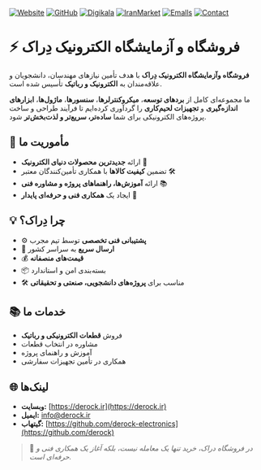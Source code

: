 [![Website](https://img.shields.io/badge/🌐-https://derock.ir-blue)](https://derock.ir)
[![GitHub](https://img.shields.io/badge/💻-GitHub-black)](https://github.com/derock-electronics)
[![Digikala](https://img.shields.io/badge/🏬-Digikala-red)](https://www.digikala.com/seller/6Z5D3/)
[![IranMarket](https://img.shields.io/badge/🏬-IranMarket-yellow)](https://iranmarket.app/@derock.ir)
[![Emalls](https://img.shields.io/badge/🏬-Emalls-orange)](https://emalls.ir/Shop/64728/)
[![Contact](https://img.shields.io/badge/📧-Email-blue)](mailto:info@derock.ir)

# ⚡ فروشگاه و آزمایشگاه الکترونیک دِراک




**فروشگاه وآزمایشگاه الکترونیک دِراک** با هدف تأمین نیازهای مهندسان، دانشجویان و علاقه‌مندان به **الکترونیک و رباتیک** تأسیس شده است.  

ما مجموعه‌ای کامل از **بردهای توسعه**، **میکروکنترلرها**، **سنسورها**، **ماژول‌ها**، **ابزارهای اندازه‌گیری** و **تجهیزات لحیم‌کاری** را گردآوری کرده‌ایم تا فرآیند طراحی و ساخت پروژه‌های الکترونیکی برای شما **ساده‌تر، سریع‌تر و لذت‌بخش‌تر** شود.  

## 🎯 مأموریت ما
- ارائه **جدیدترین محصولات دنیای الکترونیک** 📡
- تضمین **کیفیت کالاها** با همکاری تأمین‌کنندگان معتبر 🛠
- ارائه **آموزش‌ها، راهنماهای پروژه و مشاوره فنی** 📚
- ایجاد یک **همکاری فنی و حرفه‌ای پایدار** 🤝

## 💡 چرا دِراک؟
- ⚙️ **پشتیبانی فنی تخصصی** توسط تیم مجرب
- 🚀 **ارسال سریع** به سراسر کشور
- 💰 **قیمت‌های منصفانه**
- 📦 بسته‌بندی امن و استاندارد
- 🛠 مناسب برای **پروژه‌های دانشجویی، صنعتی و تحقیقاتی**

## 📚 خدمات ما
- فروش **قطعات الکترونیکی و رباتیک**
- مشاوره در انتخاب قطعات
- آموزش و راهنمای پروژه
- همکاری در تأمین تجهیزات سفارشی

## 🌐 لینک‌ها
- **وبسایت:** [https://derock.ir](https://derock.ir)
- **ایمیل:** info@derock.ir
- **گیتهاب:** [https://github.com/derock-electronics](https://github.com/derock)

> 💬 *در فروشگاه دراک، خرید تنها یک معامله نیست، بلکه آغاز یک همکاری فنی و حرفه‌ای است.*

